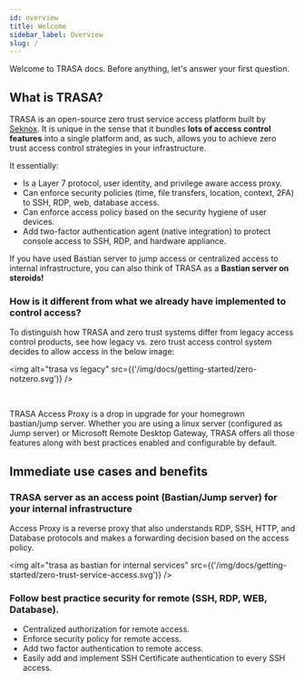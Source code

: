 ```yaml
---
id: overview
title: Welcome
sidebar_label: Overview
slug: /
---
```




Welcome to TRASA docs. Before anything, let's answer your first question.

## What is TRASA?

TRASA is an open-source zero trust service access platform built by [Seknox](https://www.seknox.com). It is unique in the sense that it bundles **lots of access control features** into a single platform and, as such, allows you to achieve zero trust access control strategies in your infrastructure. 


It essentially:
+ Is a Layer 7 protocol, user identity, and privilege aware access proxy.
+ Can enforce security policies (time, file transfers, location, context, 2FA) to SSH, RDP, web, database access. 
+ Can enforce access policy based on the security hygiene of user devices.
+ Add two-factor authentication agent (native integration) to protect console access to SSH, RDP, and hardware appliance. 

If you have used Bastian server to jump access or centralized access to internal infrastructure, you can also think of TRASA as a **Bastian server on steroids!**


### How is it different from what we already have implemented to control access?
To distinguish how TRASA and zero trust systems differ from legacy access control products, see how legacy vs. zero trust access control system decides to allow access in the below image:

<img alt="trasa vs legacy" src={('/img/docs/getting-started/zero-notzero.svg')} />

<br />

TRASA Access Proxy is a drop in upgrade for your homegrown bastian/jump server.
Whether you are using a linux server (configured as Jump server) or Microsoft Remote Desktop Gateway, TRASA offers all those features along with best practices enabled and configurable by default.





## Immediate use cases and benefits

### TRASA server as an access point (Bastian/Jump server) for your internal infrastructure

Access Proxy is a reverse proxy that also understands RDP, SSH, HTTP, and Database protocols and makes a forwarding decision based on the access policy. 


<!-- <img alt="enrol device" src={('/img/docs/tutorial/all-users.png')} /> -->

<img alt="trasa as bastian for internal services" src={('/img/docs/getting-started/zero-trust-service-access.svg')} />


### Follow best practice security for remote (SSH, RDP, WEB, Database).

- Centralized authorization for remote access.
- Enforce security policy for remote access.
- Add two factor authentication to remote access.
- Easily add and implement SSH Certificate authentication to every SSH access.

